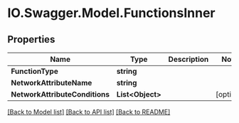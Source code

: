 # IO.Swagger.Model.FunctionsInner
## Properties

Name | Type | Description | Notes
------------ | ------------- | ------------- | -------------
**FunctionType** | **string** |  | 
**NetworkAttributeName** | **string** |  | 
**NetworkAttributeConditions** | **List&lt;Object&gt;** |  | [optional] 

[[Back to Model list]](../README.md#documentation-for-models) [[Back to API list]](../README.md#documentation-for-api-endpoints) [[Back to README]](../README.md)

